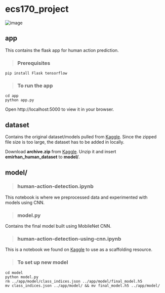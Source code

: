 # ecs170_project
![image](https://github.com/zhxu33/ecs170_project/assets/77419802/53060682-9e60-41ed-bb32-1a12513e20ac)

## app
This contains the flask app for human action prediction.

> ### Prerequisites
```
pip install Flask tensorflow
```

> ### To run the app
```
cd app
python app.py
```
Open http://localhost:5000 to view it in your browser.

## dataset
Contains the original dataset/models pulled from [Kaggle](https://www.kaggle.com/datasets/emirhanai/human-action-detection-artificial-intelligence/data). Since the zipped file size is too large, the dataset has to be added in locally.

Download **archive.zip** from [Kaggle](https://www.kaggle.com/datasets/emirhanai/human-action-detection-artificial-intelligence/data). Unzip it and insert **emirhan_human_dataset** to **model/**.

## model/

> ### human-action-detection.ipynb
This notebook is where we preprocessed data and experimented with models using CNN.

> ### model.py
Contains the final model built using MobileNet CNN.

> ### human-action-detection-using-cnn.ipynb
This is a notebook we found on [Kaggle](https://www.kaggle.com/datasets/emirhanai/) to use as a scaffolding resource.

> ### To set up new model
```
cd model
python model.py
rm ../app/model/class_indices.json ../app/model/final_model.h5
mv class_indices.json ../app/model/ && mv final_model.h5 ../app/model/
```
